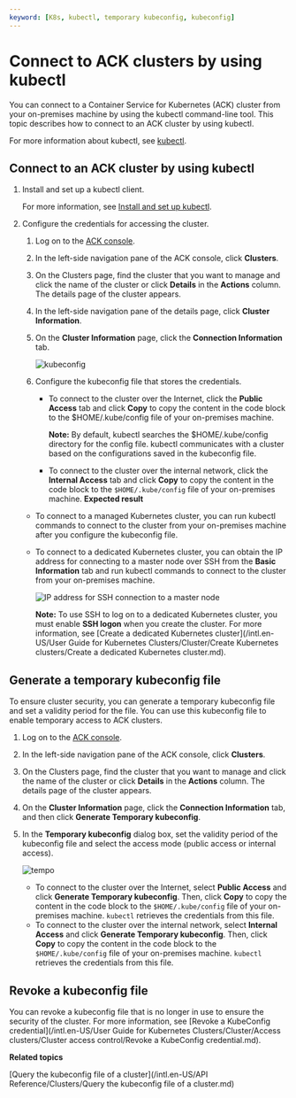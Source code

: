 ```yaml
---
keyword: [K8s, kubectl, temporary kubeconfig, kubeconfig]
---
```


# Connect to ACK clusters by using kubectl

You can connect to a Container Service for Kubernetes \(ACK\) cluster from your on-premises machine by using the kubectl command-line tool. This topic describes how to connect to an ACK cluster by using kubectl.

For more information about kubectl, see [kubectl](https://kubernetes.io/docs/user-guide/kubectl/).

## Connect to an ACK cluster by using kubectl

1.  Install and set up a kubectl client.

    For more information, see [Install and set up kubectl](https://kubernetes.io/docs/tasks/kubectl/install/).

2.  Configure the credentials for accessing the cluster.

    1.  Log on to the [ACK console](https://cs.console.aliyun.com).

    2.  In the left-side navigation pane of the ACK console, click **Clusters**.

    3.  On the Clusters page, find the cluster that you want to manage and click the name of the cluster or click **Details** in the **Actions** column. The details page of the cluster appears.

    4.  In the left-side navigation pane of the details page, click **Cluster Information**.

    5.  On the **Cluster Information** page, click the **Connection Information** tab.

        ![kubeconfig](https://help-static-aliyun-doc.aliyuncs.com/assets/img/en-US/0973972261/p269156.png)

    6.  Configure the kubeconfig file that stores the credentials.

        -   To connect to the cluster over the Internet, click the **Public Access** tab and click **Copy** to copy the content in the code block to the $HOME/.kube/config file of your on-premises machine.

            **Note:** By default, kubectl searches the $HOME/.kube/config directory for the config file. kubectl communicates with a cluster based on the configurations saved in the kubeconfig file.

        -   To connect to the cluster over the internal network, click the **Internal Access** tab and click **Copy** to copy the content in the code block to the `$HOME/.kube/config` file of your on-premises machine.
    **Expected result**

    -   To connect to a managed Kubernetes cluster, you can run kubectl commands to connect to the cluster from your on-premises machine after you configure the kubeconfig file.

    -   To connect to a dedicated Kubernetes cluster, you can obtain the IP address for connecting to a master node over SSH from the **Basic Information** tab and run kubectl commands to connect to the cluster from your on-premises machine.

        ![IP address for SSH connection to a master node](https://help-static-aliyun-doc.aliyuncs.com/assets/img/en-US/1435359951/p9791.png)

        **Note:** To use SSH to log on to a dedicated Kubernetes cluster, you must enable **SSH logon** when you create the cluster. For more information, see [Create a dedicated Kubernetes cluster](/intl.en-US/User Guide for Kubernetes Clusters/Cluster/Create Kubernetes clusters/Create a dedicated Kubernetes cluster.md).


## Generate a temporary kubeconfig file

To ensure cluster security, you can generate a temporary kubeconfig file and set a validity period for the file. You can use this kubeconfig file to enable temporary access to ACK clusters.

1.  Log on to the [ACK console](https://cs.console.aliyun.com).

2.  In the left-side navigation pane of the ACK console, click **Clusters**.

3.  On the Clusters page, find the cluster that you want to manage and click the name of the cluster or click **Details** in the **Actions** column. The details page of the cluster appears.

4.  On the **Cluster Information** page, click the **Connection Information** tab, and then click **Generate Temporary kubeconfig**.

5.  In the **Temporary kubeconfig** dialog box, set the validity period of the kubeconfig file and select the access mode \(public access or internal access\).

    ![tempo](https://help-static-aliyun-doc.aliyuncs.com/assets/img/en-US/0973972261/p269169.png)

    -   To connect to the cluster over the Internet, select **Public Access** and click **Generate Temporary kubeconfig**. Then, click **Copy** to copy the content in the code block to the `$HOME/.kube/config` file of your on-premises machine. `kubectl` retrieves the credentials from this file.
    -   To connect to the cluster over the internal network, select **Internal Access** and click **Generate Temporary kubeconfig**. Then, click **Copy** to copy the content in the code block to the `$HOME/.kube/config` file of your on-premises machine. `kubectl` retrieves the credentials from this file.

## Revoke a kubeconfig file

You can revoke a kubeconfig file that is no longer in use to ensure the security of the cluster. For more information, see [Revoke a KubeConfig credential](/intl.en-US/User Guide for Kubernetes Clusters/Cluster/Access clusters/Cluster access control/Revoke a KubeConfig credential.md).

**Related topics**  


[Query the kubeconfig file of a cluster](/intl.en-US/API Reference/Clusters/Query the kubeconfig file of a cluster.md)

